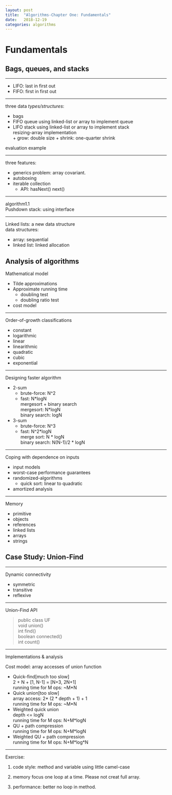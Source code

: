 ```yaml
---
layout: post
title:  "Algorithms-Chapter One: Fundamentals"
date:   2018-12-19
categories: algorithms
---
```

# Fundamentals
## Bags, queues, and stacks

---
+ LIFO: last in first out
+ FIFO: first in first out

---
three data *types/structures*:
+ bags
+ FIFO queue
  using linked-list or array to implement queue  
+ LIFO stack
  using linked-list or array to implement stack  
  resizing-array implementation  
	  + grow: double size
	  + shrink: one-quarter shrink

evaluation example

---
three features:
+ generics
  problem: array covariant.
+ autoboxing
+ iterable collection
  + API: hasNext() next()

---
algorithm1.1  
Pushdown stack: using interface  

---
Linked lists: a new data structure  
data structures:
+ array: sequential
+ linked list: linked allocation

## Analysis of algorithms
Mathematical model
+ Tilde approximations
+ Approximate running time
  + doubling test
  + doubling ratio test
+ cost model

---
Order-of-growth classifications
+ constant
+ logarithmic
+ linear
+ linearithmic
+ quadratic
+ cubic
+ exponential

---
Designing faster algorithm
+ 2-sum
  + brute-force: N^2
  + fast: N\*logN  
	mergesort + binary search  
	mergesort: N\*logN  
	binary search: logN  
+ 3-sum
  + brute-force: N^3
  + fast: N^2*logN  
	merge sort: N * logN  
	binary search: N(N-1)/2 * logN  

---
Coping with dependence on inputs
+ input models
+ worst-case performance guarantees
+ randomized-algorithms
  + quick sort: linear to quadratic
+ amortized analysis

---
Memory
+ primitive
+ objects
+ references
+ linked lists
+ arrays
+ strings

## Case Study: Union-Find

---
Dynamic connectivity
+ symmetric
+ transitive
+ reflexive

---
Union-Find API

>public class UF  
>void union()  
>int find()  
>boolean connected()  
>int count()  

---
Implementations & analysis

Cost model: array accesses of union function

+ Quick-find[much too slow]  
  2 + N + [1, N-1] = [N+3, 2N+1]  
  running time for M ops: ~M*N  
+ Quick union[too slow]  
  array access: 2* (2 * depth + 1) + 1  
  running time for M ops: ~M*N
+ Weighted quick union  
  depth <= logN  
  running time for M ops: N+M*logN
+ QU + path compression  
  running time for M ops: N+M*logN
+ Weighted QU + path compression  
  running time for M ops: N+M*log\*N

---
Exercise:

1. code style: method and variable using little camel-case

2. memory
   focus one loop at a time. Please not creat full array.

3. performance:
   better no loop in method.
